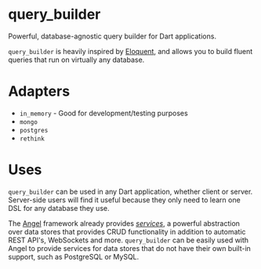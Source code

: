 # query_builder
Powerful, database-agnostic query builder for Dart applications.

`query_builder` is heavily inspired by 
[Eloquent](https://laravel.com/docs/5.0/eloquent),
and allows you to build fluent queries that run on virtually any database.

# Adapters
* `in_memory` - Good for development/testing purposes
* `mongo`
* `postgres`
* `rethink`

# Uses
`query_builder` can be used in any Dart application, whether client or server. Server-side users will
find it useful because they only need to learn one DSL for any database they use.

The [Angel](https://github.com/angel-dart/angel)
framework already provides
[*services*](https://github.com/angel-dart/angel/wiki/Service-Basics), a powerful abstraction over data stores that provides
CRUD functionality in addition to automatic REST API's, WebSockets and more. `query_builder`
can be easily used with Angel to provide services for data stores that do not have their own
built-in support, such as PostgreSQL or MySQL.
